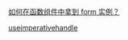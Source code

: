 
[如何在函数组件中拿到 form 实例？](https://3x.ant.design/components/form-cn/#%E5%A6%82%E4%BD%95%E5%9C%A8%E5%87%BD%E6%95%B0%E7%BB%84%E4%BB%B6%E4%B8%AD%E6%8B%BF%E5%88%B0-form-%E5%AE%9E%E4%BE%8B%EF%BC%9F)

[useimperativehandle](https://zh-hans.reactjs.org/docs/hooks-reference.html#useimperativehandle)